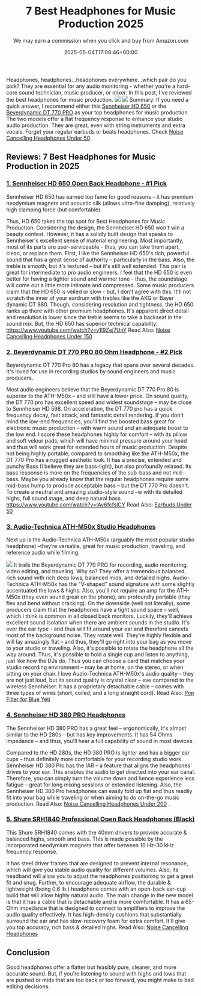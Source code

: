 ﻿---
author: We may earn a commission when you click and buy from Amazon.com
layout: post
title: 7 Best Headphones for Music Production 2025
date: '2025-05-04T17:08:46+00:00'
categories:
- Headphones
tags: []
slug: /best-headphones-for-music-production/
lastmod: 2025-05-07T12:21:24+03:00
---

Headphones, headphones...headphones everywhere...which pair do you pick? They are essential for any audio monitoring - whether you're a hard-core sound technician, music producer, or mixer. In this post, I've reviewed the best headphones for music production.
![](/assets/img/img/)
![](/assets/img/e/ir)
Summary: If you need a quick answer, I recommend either this
[Sennheiser HD 650](https://www.amazon.com/dp/B00018MSNI/?tag=p-policy-20)
or the
[Beyerdynamic DT 770 PRO](https://www.amazon.com/dp/B0016MNAAI/?tag=p-policy-20)
as your top headphones for music production.
The two models offer a flat frequency response to enhance your studio audio production. They are great, even with string instruments and extra vocals. Forget your regular earbuds or beats headphones. Check
[Noise Cancelling Headphones Under 50](https://pestpolicy.com/best-noise-cancelling-headphones-under-50/)
.
## Reviews: 7 Best Headphones for Music Production in 2025
### [1. Sennheiser HD 650 Open Back Headphone - #1 Pick](https://www.amazon.com/dp/B00018MSNI/?tag=p-policy-20)
Sennheiser HD 650 has earned top fame for good reasons – it has premium neodymium magnets and acoustic silk (allows ultra-fine damping), relatively high clamping force (but comfortable).

Thus, HD 650 takes the top spot for Best Headphones for Music Production. Considering the design, the Sennheiser HD 650 won't win a beauty contest.
However, it has a solidly built design that speaks to Sennheiser's excellent sense of material engineering. Most importantly, most of its parts are user-serviceable - thus, you can take them apart, clean, or replace them.
First, I like the Sennheiser HD 650's rich, powerful sound that has a great sense of authority – particularly in the bass. Also, the treble is smooth, but it's textured – but it's still well extended. This pair is great for intermediate to pro audio engineers. I feel that the HD 650 is even better for having a tighter sound and warmer tone - thus, the soundstage will come out a little more intimate and compressed.
Some music producers claim that the HD 650 is veiled or slow - but, I don't agree with this. It'll not scratch the inner of your eardrum with trebles like the AKG or Bayer dynamic DT 880.
Though, considering resolution and tightness, the HD 650 ranks up there with other premium headphones. It's apparent direct detail and resolution is lower since the treble seems to take a backseat in the sound mix. But, the HD 650 has superior technical capability.
https://www.youtube.com/watch?v=y1l9Zej7UnY
Read Also:
[Noise Cancelling Headphones Under 150](https://pestpolicy.com/best-noise-cancelling-headphones-under-150/)
### [2. Beyerdynamic DT 770 PRO 80 Ohm Headphone - #2 Pick](https://www.amazon.com/dp/B0016MNAAI/?tag=p-policy-20)
Beyerdynamic DT 770 Pro 80 has a legacy that spans over several decades. It's loved for use in recording studios by sound engineers and music producers.

Most audio engineers believe that the Beyerdynamic DT 770 Pro 80 is superior to the ATH-M50x – and still have a lower price.
On sound quality, the DT 770 pro has excellent speed and widest soundstage – may be close to Sennheiser HD 598. On acceleration, the DT 770 pro has a quick frequency decay, fast attack, and fantastic detail rendering.
If you don't mind the low-end frequencies, you'll find the boosted bass great for electronic music production - with warm sound and an adequate boost to the low end.
I score these headphones highly for comfort – with its pillow and soft velour pads, which will have minimal pressure around your head and thus will work great for extended hours of music production. Despite not being highly portable, compared to smoothing like the ATH-M50x, the DT 770 Pro has a rugged aesthetic look.
It has a precise, extended and punchy Bass (I believe they are bass-light), but also profoundly relaxed. Its bass response is more on the frequencies of the sub-bass and not mid-bass.
Maybe you already know that the regular headphones require some mid-bass hump to produce acceptable bass – but the DT 770 Pro doesn't. To create a neutral and amazing studio-style sound –w with its detailed highs, full sound stage, and deep natural bass.
https://www.youtube.com/watch?v=lAv6fcfslCY
Read Also:
[Earbuds Under 50](https://pestpolicy.com/best-earbuds-under-50/)
### [3. Audio-Technica ATH-M50x Studio Headphones](https://www.amazon.com/dp/B00HVLUR86/?tag=p-policy-20)
Next up is the Audio-Technica ATH-M50x (arguably the most popular studio headphone) –they’re versatile, great for music production, traveling, and reference audio while filming.

![](/assets/img/e/ir)
It trails the Beyerdynamic DT 770 PRO for recording, audio monitoring, video editing, and traveling. Why so? They offer a tremendous balanced, rich sound with rich deep lows, balanced mids, and detailed highs.
Audio-Technica ATH-M50x has the "V-shaped" sound signature with some slightly accentuated the lows & highs. Also, you'll not require an amp for the ATH-M50x (they even sound great on the phone), are profoundly portable (they flex and bend without cracking).
On the downside (well not literally), some producers claim that the headphones have a tight sound space – well, which I think is common in all closed back monitors. Luckily, they'll achieve excellent sound isolation when there are ambient sounds in the studio. It's over the ear type - and thus will fit around your ear and therefore cancels most of the background noise.
They rotate well. They're highly flexible and will lay amazingly flat – and thus, they'll go right into your bag as you move to your studio or traveling. Also, it's possible to rotate the headphone all the way around.
Thus, it's possible to hold a single cup and listen to anything, just like how the DJs do. Thus you can choose a card that matches your studio recording environment – may be at home, on the stereo, or when sitting on your chair.
I love Audio-Technica ATH-M50x's audio quality – they are not just loud, but its sound quality is crystal clear – eve compared to the wireless Sennheiser. It has a proprietary detachable cable – comes with three types of wires (short, coiled, and a long straight cord).
Read Also:
[Pop Filter for Blue Yeti](https://pestpolicy.com/best-pop-filter-for-blue-yeti/)
### [4. Sennheiser HD 380 PRO Headphones](https://www.amazon.com/dp/B001UE6I0G/?tag=p-policy-20)
The Sennheiser HD 380 PRO has a great feel – ergonomically, it's almost similar to the HD 280s – but has key improvements. It has 54 Ohms impedance – and thus, you'll hear a full capability of sound in most devices.

Compared to the HD 280s, the HD 380 PRO is lighter and has a bigger ear cups – thus definitely more comfortable for your recording studio work.
Sennheiser HD 380 Pro has the IAR – a feature that aligns the headphones' drives to your ear. This enables the audio to get directed into your ear canal.
Therefore, you can simply turn the volume down and hence experience less fatigue – great for long mixing sessions or extended listening.
Also, the Sennheiser HD 380 Pro headphones can easily fold up flat and thus readily fit into your bag while traveling or when aiming to do on-the-go music production. Read Also:
[Noise Cancelling Headphones Under 200](https://pestpolicy.com/best-noise-cancelling-headphones-under-200/)
.
### [5. Shure SRH1840 Professional Open Back Headphones (Black)](https://www.amazon.com/dp/B0073A4FM4/?tag=p-policy-20)
This Shure SRH1840 comes with the 40mm drivers to provide accurate & balanced highs, smooth and bass. This is made possible by the incorporated neodymium magnets that offer between 10 Hz-30 kHz frequency response.

It has steel driver frames that are designed to prevent internal resonance, which will give you stable audio quality for different volumes. Also, its headband will allow you to adjust the headphones positioning to get a great fit and snug.
Further, to encourage adequate airflow, the durable & lightweight (being 0.6 lb.) headphone comes with an open-back ear-cup build that will allow highly natural audio.
The main change in the new model is that it has a cable that is detachable and is more comfortable. It has a 65-Ohm impedance that is designed to connect to amplifiers to improve the audio quality effectively.
It has high-density cushions that substantially surround the ear and has slow-recovery foam for extra comfort. It'll give you top accuracy, rich bass & detailed highs.
Read Also:
[Noise Cancelling Headphones](https://pestpolicy.com/best-noise-cancelling-headphones/)
## Conclusion
Good headphones offer a flatter but feasibly pure, cleaner, and more accurate sound. But, if you're listening to sound with highs and lows that are pushed or mids that are too back or too forward, you might make to bad editing decisions.